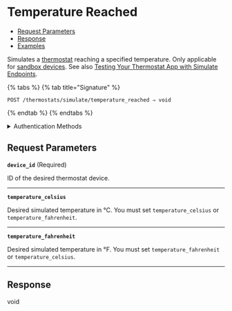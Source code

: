 # Temperature Reached

- [Request Parameters](./#request-parameters)
- [Response](./#response)
- [Examples](./#examples)

Simulates a [thermostat](https://docs.seam.co/latest/capability-guides/thermostats) reaching a specified temperature. Only applicable for [sandbox devices](../../../core-concepts/workspaces/README.md#sandbox-workspaces). See also [Testing Your Thermostat App with Simulate Endpoints](../../../capability-guides/thermostats/testing-your-thermostat-app-with-simulate-endpoints.md).

{% tabs %}
{% tab title="Signature" %}
```
POST /thermostats/simulate/temperature_reached ⇒ void
```
{% endtab %}
{% endtabs %}

<details>

<summary>Authentication Methods</summary>

- API key
- Personal access token
  <br>Must also include the `seam-workspace` header in the request.

To learn more, see [Authentication](https://docs.seam.co/latest/api/authentication).
</details>

## Request Parameters

**`device_id`**  (Required)

ID of the desired thermostat device.

---

**`temperature_celsius`** 

Desired simulated temperature in °C. You must set `temperature_celsius` or `temperature_fahrenheit`.

---

**`temperature_fahrenheit`** 

Desired simulated temperature in °F. You must set `temperature_fahrenheit` or `temperature_celsius`.

---


## Response

void
